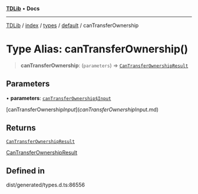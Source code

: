 [**TDLib**](../../../../../../README.md) • **Docs**

***

[TDLib](../../../../../../modules.md) / [index](../../../../../README.md) / [types](../../../README.md) / [default](../README.md) / canTransferOwnership

# Type Alias: canTransferOwnership()

> **canTransferOwnership**: (`parameters`) => [`CanTransferOwnershipResult`](CanTransferOwnershipResult.md)

## Parameters

• **parameters**: [`canTransferOwnership$Input`](canTransferOwnership$Input.md)

[canTransferOwnership$Input](canTransferOwnership$Input.md)

## Returns

[`CanTransferOwnershipResult`](CanTransferOwnershipResult.md)

[CanTransferOwnershipResult](CanTransferOwnershipResult.md)

## Defined in

dist/generated/types.d.ts:86556
